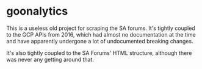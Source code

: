 # goonalytics

This is a useless old project for scraping the SA forums. It's tightly coupled to the GCP APIs from 2016, which had almost no documentation at the time and have apparently undergone a lot of undocumented breaking changes. 

It's also tightly coupled to the SA Forums' HTML structure, although there was never any getting around that. 

